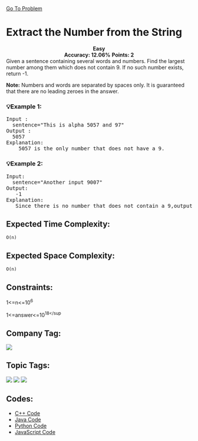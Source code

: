  [Go To Problem](https://www.geeksforgeeks.org/problems/extract-the-number-from-the-string3428/1)
# Extract the Number from the String


<div align="center">
  <strong>Easy</strong>    
</div>
<div align="center">
       <strong>Accuracy: 12.06%</strong>    
               <strong>Points: 2</strong>
</div>
Given a sentence containing several words and numbers. Find the largest number among them which does not contain 9. If no such number exists, return -1.

**Note:** Numbers and words are separated by spaces only. It is guaranteed that there are no leading zeroes in the answer.

### 💡Example 1:
<pre>
Input :
  sentence="This is alpha 5057 and 97"
Output :
  5057
Explanation:
    5057 is the only number that does not have a 9.
</pre>

### 💡Example 2:

<pre>
Input:
  sentence="Another input 9007"
Output: 
   -1
Explanation: 
   Since there is no number that does not contain a 9,output is -1.
</pre>


## Expected Time Complexity:
 ```O(n)```
## Expected Space Complexity: 
```O(n)```

## Constraints: 
1<=n<=10<sup>6</sup>

1<=answer<=10<sup>18</sup
## Company Tag: 
<p align="left">
<a href="https://www.geeksforgeeks.org/explore/?company[]=TCS"><img src="https://img.shields.io/badge/TCS-10000?style=for-the-badge&logo=TCS&logoColor=FFFFFF&labelColor=D88913&color=2A79D7"/></a>
</p>



## Topic Tags:
<p align="left">
<a href="https://www.geeksforgeeks.org/explore/?category[]=Strings"><img src="https://img.shields.io/badge/Strings-100000?style=flat&logo=Strings&logoColor=F7F7F7&labelcolor=2A79D7&color=D1BB9E" /></a>
<a href="https://www.geeksforgeeks.org/explore/?category[]=Regular%20Expression"><img src="https://img.shields.io/badge/Regular%20Expression-100000?style=flat&logo=Regular%20Expression&logoColor=FFFFFF&labelColor=FC4100&color=FC4100"/></a>
<a href="https://www.geeksforgeeks.org/explore/?category[]=Data%20Structures"><img src="https://img.shields.io/badge/Data%20Structures-100000?style=flat&logo=Data%20Structures&logoColor=F7F7F7&labelcolor=2A79D7&color=2A79D7" /></a>


## Codes:

 - [C++ Code](https://github.com/HackResist/GeeksForGeeks-POTD/blob/main/June/22-06-2024/Extract%20the%20Number%20from%20the%20String.cpp) 
 - [Java Code](https://github.com/HackResist/GeeksForGeeks-POTD/blob/main/June/22-06-2024/Extract%20the%20Number%20from%20the%20String.java)
 - [Python Code](https://github.com/HackResist/GeeksForGeeks-POTD/blob/main/June/22-06-2024/Extract%20the%20Number%20from%20the%20String.py)
 - [JavaScript Code](#blank)

